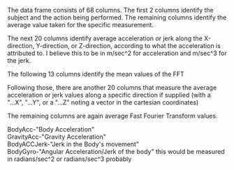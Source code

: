 The data frame consists of 68 columns.  The first 2 columns identify the subject and the action being performed.  The remaining columns identify the average value taken for the specific measurement.


The next 20 columns identify average acceleration or jerk along the X-direction, Y-direction, or Z-direction, according to what the acceleration is attributed to. I believe this to be in m/sec^2 for acceleration and m/sec^3 for the jerk.

The following 13 columns identify the mean values of the FFT

Following those, there are another 20 columns that measure the average acceleration or jerk values along a specific direction if supplied (with a "...X", "...Y", or a "...Z" noting a vector in the cartesian coordinates)

The remaining columns are again average Fast Fourier Transform values.

BodyAcc-"Body Acceleration"<br>
GravityAcc-"Gravity Acceleration"<br>
BodyACCJerk-"Jerk in the Body's movement"<br>
BodyGyro-"Angular Acceleration/Jerk of the body" this would be measured in radians/sec^2 or radians/sec^3 probably

